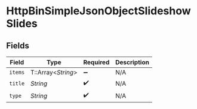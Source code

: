 # HttpBinSimpleJsonObjectSlideshowSlides


## Fields

| Field              | Type               | Required           | Description        |
| ------------------ | ------------------ | ------------------ | ------------------ |
| `items`            | T::Array<*String*> | :heavy_minus_sign: | N/A                |
| `title`            | *String*           | :heavy_check_mark: | N/A                |
| `type`             | *String*           | :heavy_check_mark: | N/A                |
